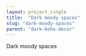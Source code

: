 ```yaml
---
layout: project_single
title:  "Dark moody spaces"
slug: "dark-moody-spaces"
parent: "dark-boho-decor"
---
```

Dark moody spaces